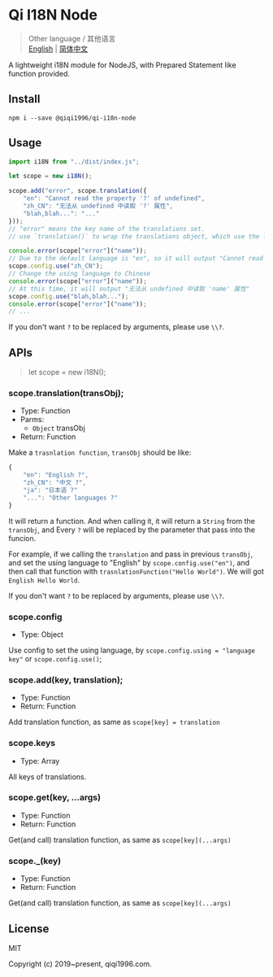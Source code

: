 # Qi I18N Node

> Other language / 其他语言  
> [English](./README.md) | [简体中文](./README.zh_CN.md)

A lightweight i18N module for NodeJS, with Prepared Statement like function provided.

## Install

```
npm i --save @qiqi1996/qi-i18n-node
```

## Usage

```javascript
import i18N from "../dist/index.js";

let scope = new i18N();

scope.add("error", scope.translation({
    "en": "Cannot read the property '?' of undefined",
    "zh_CN": "无法从 undefined 中读取 '?' 属性",
    "blah,blah...": "..."
}));
// "error" means the key name of the translations set.
// use `translation()` to wrap the translations object, which use the language as the key and the translation as its value.

console.error(scope["error"]("name"));
// Due to the default language is "en", so it will output "Cannot read the property 'name' of undefined"
scope.config.use("zh_CN");
// Change the using language to Chinese
console.error(scope["error"]("name"));
// At this time, it will output "无法从 undefined 中读取 'name' 属性"
scope.config.use("blah,blah...");
console.error(scope["error"]("name"));
// ...
```

If you don't want `?` to be replaced by arguments, please use `\\?`.

## APIs

> let scope = new i18N();

### scope.translation(transObj);

- Type: Function
- Parms:
    - `Object` transObj
- Return: Function

Make a `trasnlation function`, `transObj` should be like:

```javascript
{
    "en": "English ?",
    "zh_CN": "中文 ?",
    "ja": "日本语 ?"
    "...": "Other languages ?"
}
```

It will return a function. And when calling it, it will return a `String` from the `transObj`, and Every `?` will be replaced by the parameter that pass into the funcion.

For example, if we calling the `translation` and pass in previous `transObj`, and set the using language to "English" by `scope.config.use("en")`, and then call that function with `trasnlationFunction("Hello World")`. We will got `English Hello World`.

If you don't want `?` to be replaced by arguments, please use `\\?`.

### scope.config

- Type: Object

Use config to set the using language, by `scope.config.using = "language key"` or `scope.config.use()`;

### scope.add(key, translation);

- Type: Function
- Return: Function

Add translation function, as same as `scope[key] = translation`

### scope.keys

- Type: Array

All keys of translations.

### scope.get(key, ...args)

- Type: Function
- Return: Function

Get(and call) translation function, as same as `scope[key](...args)`

### scope._(key)

- Type: Function
- Return: Function

Get(and call) translation function, as same as `scope[key](...args)`

## License

MIT

Copyright (c) 2019~present, qiqi1996.com.